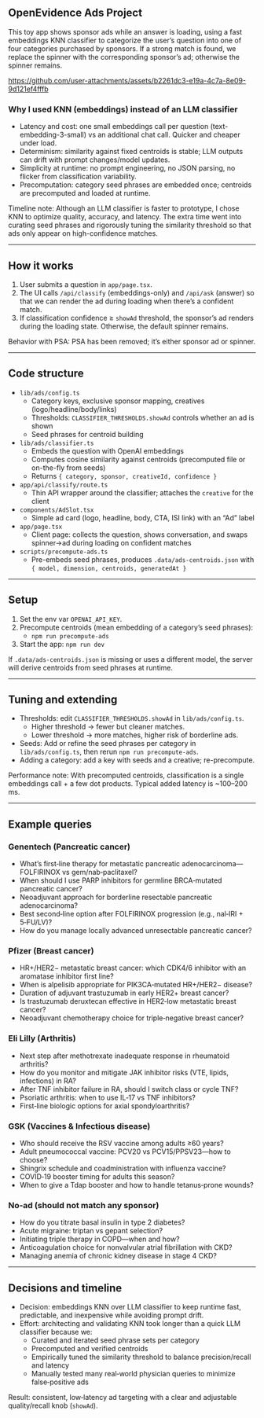 ## OpenEvidence Ads Project

This toy app shows sponsor ads while an answer is loading, using a fast embeddings KNN classifier to categorize the user’s question into one of four categories purchased by sponsors. If a strong match is found, we replace the spinner with the corresponding sponsor’s ad; otherwise the spinner remains.

https://github.com/user-attachments/assets/b2261dc3-e19a-4c7a-8e09-9d121ef4fffb

### Why I used KNN (embeddings) instead of an LLM classifier

- Latency and cost: one small embeddings call per question (text-embedding-3-small) vs an additional chat call. Quicker and cheaper under load.
- Determinism: similarity against fixed centroids is stable; LLM outputs can drift with prompt changes/model updates.
- Simplicity at runtime: no prompt engineering, no JSON parsing, no flicker from classification variability.
- Precomputation: category seed phrases are embedded once; centroids are precomputed and loaded at runtime.

Timeline note: Although an LLM classifier is faster to prototype, I chose KNN to optimize quality, accuracy, and latency. The extra time went into curating seed phrases and rigorously tuning the similarity threshold so that ads only appear on high-confidence matches.

---

## How it works

1. User submits a question in `app/page.tsx`.
2. The UI calls `/api/classify` (embeddings-only) and `/api/ask` (answer) so that we can render the ad during loading when there’s a confident match.
3. If classification confidence ≥ `showAd` threshold, the sponsor’s ad renders during the loading state. Otherwise, the default spinner remains.

Behavior with PSA: PSA has been removed; it’s either sponsor ad or spinner.

---

## Code structure

- `lib/ads/config.ts`
  - Category keys, exclusive sponsor mapping, creatives (logo/headline/body/links)
  - Thresholds: `CLASSIFIER_THRESHOLDS.showAd` controls whether an ad is shown
  - Seed phrases for centroid building
- `lib/ads/classifier.ts`
  - Embeds the question with OpenAI embeddings
  - Computes cosine similarity against centroids (precomputed file or on-the-fly from seeds)
  - Returns `{ category, sponsor, creativeId, confidence }`
- `app/api/classify/route.ts`
  - Thin API wrapper around the classifier; attaches the `creative` for the client
- `components/AdSlot.tsx`
  - Simple ad card (logo, headline, body, CTA, ISI link) with an “Ad” label
- `app/page.tsx`
  - Client page: collects the question, shows conversation, and swaps spinner→ad during loading on confident matches
- `scripts/precompute-ads.ts`
  - Pre-embeds seed phrases, produces `.data/ads-centroids.json` with `{ model, dimension, centroids, generatedAt }`

---

## Setup

1. Set the env var `OPENAI_API_KEY`.
2. Precompute centroids (mean embedding of a category’s seed phrases):
   - `npm run precompute-ads`
3. Start the app: `npm run dev`

If `.data/ads-centroids.json` is missing or uses a different model, the server will derive centroids from seed phrases at runtime.

---

## Tuning and extending

- Thresholds: edit `CLASSIFIER_THRESHOLDS.showAd` in `lib/ads/config.ts`.
  - Higher threshold → fewer but cleaner matches.
  - Lower threshold → more matches, higher risk of borderline ads.
- Seeds: Add or refine the seed phrases per category in `lib/ads/config.ts`, then rerun `npm run precompute-ads`.
- Adding a category: add a key with seeds and a creative; re-precompute.

Performance note: With precomputed centroids, classification is a single embeddings call + a few dot products. Typical added latency is ~100–200 ms.

---

## Example queries

### Genentech (Pancreatic cancer)

- What’s first‑line therapy for metastatic pancreatic adenocarcinoma—FOLFIRINOX vs gem/nab‑paclitaxel?
- When should I use PARP inhibitors for germline BRCA‑mutated pancreatic cancer?
- Neoadjuvant approach for borderline resectable pancreatic adenocarcinoma?
- Best second‑line option after FOLFIRINOX progression (e.g., nal‑IRI + 5‑FU/LV)?
- How do you manage locally advanced unresectable pancreatic cancer?

### Pfizer (Breast cancer)

- HR+/HER2− metastatic breast cancer: which CDK4/6 inhibitor with an aromatase inhibitor first line?
- When is alpelisib appropriate for PIK3CA‑mutated HR+/HER2− disease?
- Duration of adjuvant trastuzumab in early HER2+ breast cancer?
- Is trastuzumab deruxtecan effective in HER2‑low metastatic breast cancer?
- Neoadjuvant chemotherapy choice for triple‑negative breast cancer?

### Eli Lilly (Arthritis)

- Next step after methotrexate inadequate response in rheumatoid arthritis?
- How do you monitor and mitigate JAK inhibitor risks (VTE, lipids, infections) in RA?
- After TNF inhibitor failure in RA, should I switch class or cycle TNF?
- Psoriatic arthritis: when to use IL‑17 vs TNF inhibitors?
- First‑line biologic options for axial spondyloarthritis?

### GSK (Vaccines & Infectious disease)

- Who should receive the RSV vaccine among adults ≥60 years?
- Adult pneumococcal vaccine: PCV20 vs PCV15/PPSV23—how to choose?
- Shingrix schedule and coadministration with influenza vaccine?
- COVID‑19 booster timing for adults this season?
- When to give a Tdap booster and how to handle tetanus‑prone wounds?

### No‑ad (should not match any sponsor)

- How do you titrate basal insulin in type 2 diabetes?
- Acute migraine: triptan vs gepant selection?
- Initiating triple therapy in COPD—when and how?
- Anticoagulation choice for nonvalvular atrial fibrillation with CKD?
- Managing anemia of chronic kidney disease in stage 4 CKD?

---

## Decisions and timeline

- Decision: embeddings KNN over LLM classifier to keep runtime fast, predictable, and inexpensive while avoiding prompt drift.
- Effort: architecting and validating KNN took longer than a quick LLM classifier because we:
  - Curated and iterated seed phrase sets per category
  - Precomputed and verified centroids
  - Empirically tuned the similarity threshold to balance precision/recall and latency
  - Manually tested many real‑world physician queries to minimize false‑positive ads

Result: consistent, low‑latency ad targeting with a clear and adjustable quality/recall knob (`showAd`).
